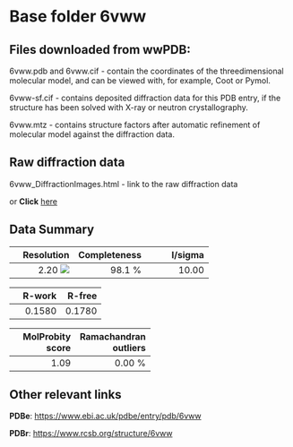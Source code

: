 # Base folder 6vww

## Files downloaded from wwPDB:

6vww.pdb and 6vww.cif - contain the coordinates of the threedimensional molecular model, and can be viewed with, for example, Coot or Pymol.

6vww-sf.cif - contains deposited diffraction data for this PDB entry, if the structure has been solved with X-ray or neutron crystallography.

6vww.mtz - contains structure factors after automatic refinement of molecular model against the diffraction data.

## Raw diffraction data

6vww_DiffractionImages.html - link to the raw diffraction data 

or **Click** [here](https://doi.org/10.18430/m36vww) 

## Data Summary
|   | Resolution | Completeness| I/sigma |
|---|-------------:|----------------:|--------------:|
|   |2.20 ![](https://github.com/thorn-lab/coronavirus_structural_task_force/blob/master/outreach/ang.svg)|98.1  %|<img width=50/>10.00|

|   | **R-work**| **R-free**   
|---|-------------:|----------------:|           
||0.1580|0.1780|

|   |**MolProbity<br>score**| **Ramachandran<br>outliers** 
|---|-------------:|----------------:|
||1.09|0.00 %|

## Other relevant links 
**PDBe**:  https://www.ebi.ac.uk/pdbe/entry/pdb/6vww
 
**PDBr**: https://www.rcsb.org/structure/6vww 

